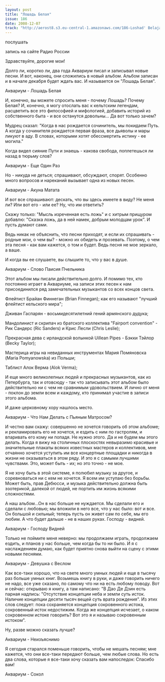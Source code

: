 ```yaml
---
layout: post
title: "Лошадь Белая"
issue: 186
date: 2008-12-07
track: "http://aerost8.s3.eu-central-1.amazonaws.com/186-Loshad' Belaja.mp3"
---
```


послушать

запись на сайте Радио России

Здравствуйте, дорогие мои!

Долго ли, коротко ли, два года Аквариум писал и записывал новые песни. И вот, наконец, они сложились в новый альбом. Альбом записан и в начале декабря будет ждать вас. И называется он "Лошадь Белая".

Аквариум - Лошадь Белая

И, конечно, вы можете спросить меня - почему Лошадь? Почему Белая? И, конечно, я могу отослать вас к кельтским легендам, расцветить все это философией и мифологией, добавить историй из собственного быта - и все останутся довольны... Да вот только зачем?

Мудрец сказал: "Когда в нас рождается сочинитель, мы покидаем Путь. А когда у сочинителя рождается первая фраза, все дьяволы и мары ликуют в аду. В словах, которыми хотят обессмертить истину - ее могила."

Когда видел сияние Пути и знаешь - какова свобода, поплетешься ли назад в тюрьму слов?

Аквариум - Еще Один Раз

Но - никуда не деться; спрашивают, обсуждают, спорят. Особенно много вопросов и нареканий вызывает одна из новых песен.

Аквариум - Акуна Матата

И вот все спрашивают: дескать, что вы здесь имеете в виду? Не меня ли? Или вот его - или ее? Ну, что им ответить?

Скажу только: "Мысль изреченная есть ложь" и с хитрым прищуром добавлю: "Сказка ложь, да в ней намек, добрым молодцам урок". И пусть думают сами.

Ведь никак не объяснить, что песни приходят, и если их спрашивать - родные мои, о чем вы? - можно их обидеть и прозевать. Поэтому, о чем эта песня - как вам кажется, о том и будет. Ведь песня не мое зеркало, а ваше.

И когда вы ее слушаете, вы слышите то, что у вас в душе.

Аквариум - Слово Паисия Пчельника

Этот альбом мы писали действительно долго. И помимо тех, кто постоянно играет в Аквариуме, на записи этих песен к нам присоединился ряд замечательных музыкантов со всех концов света.

Флейтист Брайан Финнеган (Brian Finnegan); как его называют "лучший флейтист кельского мира";

Дживан Гаспарян - восьмидесятилетний гений армянского дудука;

Мандолинист и скрипач из братского коллектива "Fairport convention" - Рик Сандерс (Ric Sanders) и Крис Лесли (Chris Leslie);

Прекрасная дева с ирландской волынкой Uillean Pipes - Бэкки Тэйлор (Becky Taylor);

Мастерица игры на невиданных инструментах Мария Помяновска (Maria Pomyanowska) из Польши;

Таблист Алок Верма (Alok Verma);

И еще много великолепных людей и прекрасных музыкантов, как из Петербурга, так и отовсюду - так что записывать этот альбом было действительно ни с чем не сравнимым удовольствием. И лично от меня - поклон до земли всем и каждому, кто принимал участие в записи этого альбома.

И даже церковному хору нашлось место.

Аквариум - Что Нам Делать c Пьяным Матросом?

И честно вам скажу: совершенно не хочется говорить об этом альбоме; и рекламировать его не хочется, и ездить с ним по гастролям, и впаривать его кому ни попадя. Не нужно этого. Да и не будем мы этого делать. Когда я вижу на столичных плоскостях невыразимо красивые и значительные плакаты всяких известных мастеров и коллективов, мне отчаянно хочется уступить им все концертные площадки и никогда в жизни не оказываться в этом ряду. И это я с самыми лучшими чувствами. Это, может быть - их; но это точно - не мое.

Я не хочу быть в этой системе, я полюбил музыку за другое, и соревноваться ни с кем не хочется. Я всем им уступаю без борьбы. Может быть, прав Дебюсси, и музыка действительно должна быть эзотерикой, далекой от людей, не портить им жизнь всякими сложностями.

А наш альбом...Он в нас больше не нуждается. Мы сделали его и сделали с любовью; мы вложили в него все, что у нас было: вот и все. Он большой и сильный; теперь пусть он живет сам по себе, мы его любим. А что будет дальше - не в наших руках. Господу - видней.

Аквариум - Господу Видней

Только не поймите меня неверно: мы продолжаем играть, продолжаем ездить, и планов у нас больше, чем когда бы то ни было. И я с наслаждением думаю, как будет приятно снова выйти на сцену с этими новыми песнями.

Аквариум - Девушка c Веслом

Как все-таки хорошо, что на свете много умных людей и еще в тысячу раз больше умных книг. Возьмешь книгу в руки, и даже говорить ничего не надо, все уже сказано, по самому что ни на есть любому поводу. Вот и сейчас: открываю я книгу, а там написано: "В Дао Де Дзин есть парная надпись: "Отсутствие концепции неба и земли суть исток. Наличие концепции десяти тысяч вещей суть врата рождения". Из этих слов следует: пока сохраняется концепция сокровенного истока, сокровенный исток недостижим. Когда же концепция исчезает, о каком сокровенном истоке говорить? Вот это я и называю сокровенным истоком".

Ну, разве можно сказать лучше?

Аквариум - Неизъяснимо

Я сегодня старался поменьше говорить, чтобы не мешать песням; мне кажется, что они все-таки передают больше, чем любые слова. Но есть два слова, которые я все-таки хочу сказать вам напоследок: Спасибо вам!

Аквариум - Сокол

